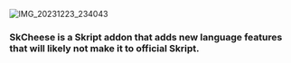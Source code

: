 ![IMG_20231223_234043](https://github.com/erenkarakal/SkCheese/assets/67760502/5081d27d-1108-4ed5-a4d3-66448cfe69e3)

### SkCheese is a Skript addon that adds new language features that will likely not make it to official Skript.
